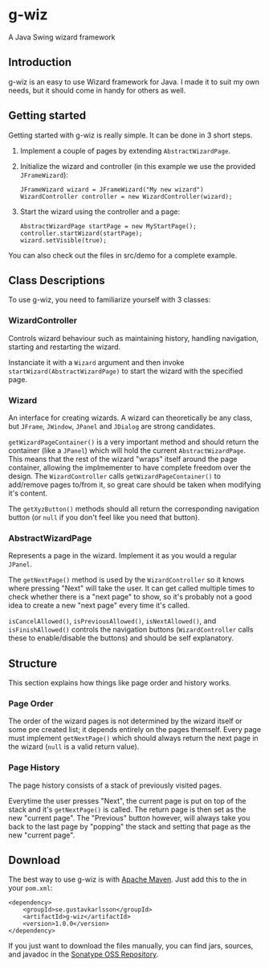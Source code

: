 # g-wiz
A Java Swing wizard framework

## Introduction
g-wiz is an easy to use Wizard framework for Java. I made it to suit my own needs, but it should come in handy for others as well.


## Getting started
Getting started with g-wiz is really simple. It can be done in 3 short steps.

1.	Implement a couple of pages by extending `AbstractWizardPage`.

2.	Initialize the wizard and controller (in this example we use the provided `JFrameWizard`):

		JFrameWizard wizard = JFrameWizard("My new wizard")
		WizardController controller = new WizardController(wizard);
		
3.	Start the wizard using the controller and a page:

		AbstractWizardPage startPage = new MyStartPage();
		controller.startWizard(startPage);
		wizard.setVisible(true);

You can also check out the files in src/demo for a complete example.


## Class Descriptions
To use g-wiz, you need to familiarize yourself with 3 classes:


### WizardController
Controls wizard behaviour such as maintaining history, handling navigation, starting and restarting the wizard.

Instanciate it with a `Wizard` argument and then invoke `startWizard(AbstractWizardPage)` to start the wizard with the specified page.


### Wizard
An interface for creating wizards. A wizard can theoretically be any class, but `JFrame`, `JWindow`, `JPanel` and `JDialog` are strong candidates.

`getWizardPageContainer()` is a very important method and should return the container (like a `JPanel`) which will hold the current `AbstractWizardPage`. This means that the rest of the wizard "wraps" itself around the page container, allowing the implmementer to have complete freedom over the design. The `WizardController` calls `getWizardPageContainer()` to add/remove pages to/from it, so great care should be taken when modifying it's content.

The `getXyzButton()` methods should all return the corresponding navigation button (or `null` if you don't feel like you need that button).


### AbstractWizardPage
Represents a page in the wizard. Implement it as you would a regular `JPanel`.

The `getNextPage()` method is used by the `WizardController` so it knows where pressing "Next" will take the user. It  can get called multiple times to check whether there is a "next page" to show, so it's probably not a good idea to create a new "next page" every time it's called.

`isCancelAllowed()`, `isPreviousAllowed()`, `isNextAllowed()`, and `isFinishAllowed()` controls the navigation buttons (`WizardController` calls these to enable/disable the buttons) and should be self explanatory.


## Structure
This section explains how things like page order and history works.


### Page Order
The order of the wizard pages is not determined by the wizard itself or some pre created list; it depends entirely on the pages themself. Every page must implement `getNextPage()` which should always return the next page in the wizard (`null` is a valid return value).


### Page History
The page history consists of a stack of previously visited pages.

Everytime the user presses "Next", the current page is put on top of the stack and it's `getNextPage()` is called. The return page is then set as the new "current page". The "Previous" button however, will always take you back to the last page by "popping" the stack and setting that page as the new "current page".


## Download
The best way to use g-wiz is with [Apache Maven](http://maven.apache.org). Just add this to the <dependencies> in your `pom.xml`:

	<dependency>
		<groupId>se.gustavkarlsson</groupId>
		<artifactId>g-wiz</artifactId>
		<version>1.0.0</version>
	</dependency>


If you just want to download the files manually, you can find jars, sources, and javadoc in the [Sonatype OSS Repository](https://oss.sonatype.org/content/groups/public/se/gustavkarlsson/g-wiz/).

